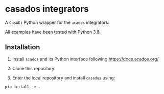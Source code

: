 # casados integrators

A `CasADi` Python wrapper for the `acados` integrators.

All examples have been tested with Python 3.8.

## Installation

1. Install `acados` and its Python interface following https://docs.acados.org/

2. Clone this repository

3. Enter the local repository and install `casados` using:
```
pip install -e .
```